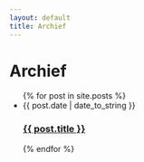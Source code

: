 ```yaml
---
layout: default
title: Archief
---
```


<div id="articles">
  <h1>Archief</h1>
  <ul class="posts noList">
    {% for post in site.posts %}
      <li>
      	<span class="date">{{ post.date | date_to_string }}</span>
      	<h3><a href="{{ post.url }}">{{ post.title }}</a></h3>
      </li>
    {% endfor %}
  </ul>
</div>